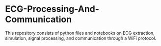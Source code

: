 # ECG-Processing-And-Communication
This repository consists of python files and notebooks on ECG extraction, simulation, signal processing, and communication through a WiFi protocol.
